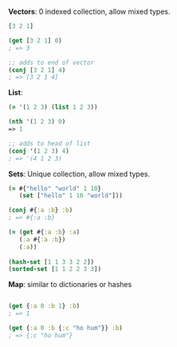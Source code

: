 __Vectors__: 0 indexed collection, allow mixed types.

```clojure
[3 2 1]

(get [3 2 1] 0)
; => 3

;; adds to end of vector
(conj [3 2 1] 4)
; => [3 2 1 4]
```

__List__: 

```clojure
(= '(1 2 3) (list 1 2 3))

(nth '(1 2 3) 0)
=> 1

;; adds to head of list
(conj '(1 2 3) 4)
; => '(4 1 2 3)
```

__Sets__: Unique collection, allow mixed types.

```clojure
(= #{"hello" "world" 1 10}
   (set ["hello" 1 10 "world"]))

(conj #{:a :b} :b)
; => #{:a :b}

(= (get #{:a :b} :a)
   (:a #{:a :b})
   (:a))
   
(hash-set [1 1 3 3 2 2])
(sorted-set [1 1 2 2 3 3])
```

__Map__: similar to dictionaries or hashes

```clojure

(get {:a 0 :b 1} :b)
; => 1

(get {:a 0 :b {:c "ho hum"}} :b)
; => {:c "ho hum"}

```
